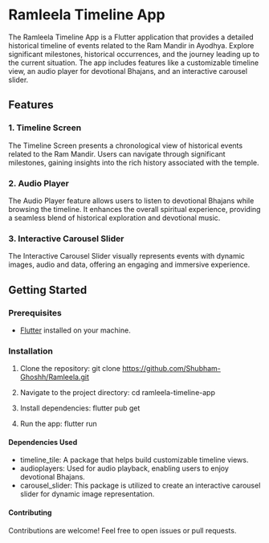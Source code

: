 # Ramleela Timeline App

The Ramleela Timeline App is a Flutter application that provides a detailed historical timeline of events related to the Ram Mandir in Ayodhya. Explore significant milestones, historical occurrences, and the journey leading up to the current situation. The app includes features like a customizable timeline view, an audio player for devotional Bhajans, and an interactive carousel slider.

## Features

### 1. Timeline Screen

The Timeline Screen presents a chronological view of historical events related to the Ram Mandir. Users can navigate through significant milestones, gaining insights into the rich history associated with the temple.

### 2. Audio Player

The Audio Player feature allows users to listen to devotional Bhajans while browsing the timeline. It enhances the overall spiritual experience, providing a seamless blend of historical exploration and devotional music.

### 3. Interactive Carousel Slider

The Interactive Carousel Slider visually represents events with dynamic images, audio and data, offering an engaging and immersive experience.


## Getting Started

### Prerequisites

- [Flutter](https://flutter.dev/) installed on your machine.

### Installation

1. Clone the repository:
   git clone https://github.com/Shubham-Ghoshh/Ramleela.git

2. Navigate to the project directory:
   cd ramleela-timeline-app

3. Install dependencies:
   flutter pub get

4. Run the app:
   flutter run

#### Dependencies Used

* timeline_tile: A package that helps build customizable timeline views.
* audioplayers: Used for audio playback, enabling users to enjoy devotional Bhajans.
* carousel_slider: This package is utilized to create an interactive carousel slider for dynamic image representation.


#### Contributing

Contributions are welcome! Feel free to open issues or pull requests.

